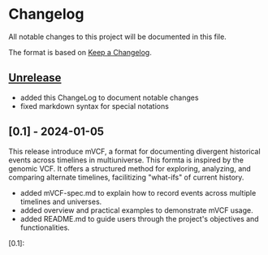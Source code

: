 # Changelog

All notable changes to this project will be documented in this file.

The format is based on [Keep a Changelog](https://keepachangelog.com/en/1.0.0/).

## [Unrelease]
- added this ChangeLog to document notable changes
- fixed markdown syntax for special notations

## [0.1] - 2024-01-05
This release introduce mVCF, a format for documenting divergent historical events across timelines in multiuniverse. This formta is inspired by the genomic VCF. It offers a structured method for exploring, analyzing, and comparing alternate timelines, facilitizing "what-ifs" of current history.

- added mVCF-spec.md to explain how to record events across multiple timelines and universes.
- added overview and practical examples to demonstrate mVCF usage.
- added README.md to guide users through the project's objectives and functionalities.

[unrelease]: https://github.com/5uperb0y/mVCF/compare/v0.1...HEAD
[0.1]: 
